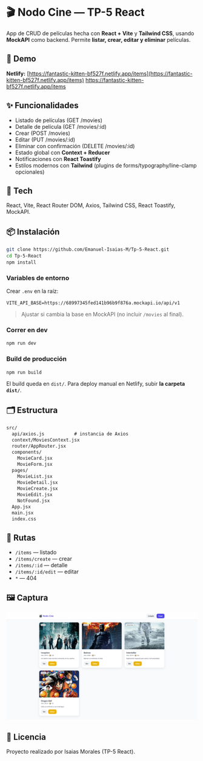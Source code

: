 # 🎬 Nodo Cine — TP-5 React

App de CRUD de películas hecha con **React + Vite** y **Tailwind CSS**, usando **MockAPI** como backend. Permite **listar, crear, editar y eliminar** películas.

## 🚀 Demo
**Netlify:** [https://fantastic-kitten-bf527f.netlify.app/items](https://fantastic-kitten-bf527f.netlify.app/items)
https://fantastic-kitten-bf527f.netlify.app/items 

## ✨ Funcionalidades
- Listado de películas (GET /movies)
- Detalle de película (GET /movies/:id)
- Crear (POST /movies)
- Editar (PUT /movies/:id)
- Eliminar con confirmación (DELETE /movies/:id)
- Estado global con **Context + Reducer**
- Notificaciones con **React Toastify**
- Estilos modernos con **Tailwind** (plugins de forms/typography/line-clamp opcionales)

## 🧱 Tech
React, Vite, React Router DOM, Axios, Tailwind CSS, React Toastify, MockAPI.

## 📦 Instalación
```bash
git clone https://github.com/Emanuel-Isaias-M/Tp-5-React.git
cd Tp-5-React
npm install
```

### Variables de entorno
Crear `.env` en la raíz:
```
VITE_API_BASE=https://68997345fed141b96b9f876a.mockapi.io/api/v1
```
> Ajustar si cambia la base en MockAPI (no incluir `/movies` al final).

### Correr en dev
```bash
npm run dev
```

### Build de producción
```bash
npm run build
```
El build queda en `dist/`. Para deploy manual en Netlify, subir **la carpeta `dist/`**.

## 🗂️ Estructura
```
src/
  api/axios.js           # instancia de Axios
  context/MoviesContext.jsx
  router/AppRouter.jsx
  components/
    MovieCard.jsx
    MovieForm.jsx
  pages/
    MovieList.jsx
    MovieDetail.jsx
    MovieCreate.jsx
    MovieEdit.jsx
    NotFound.jsx
  App.jsx
  main.jsx
  index.css
```

## 🧭 Rutas
- `/items` — listado
- `/items/create` — crear
- `/items/:id` — detalle
- `/items/:id/edit` — editar
- `*` — 404

## 🖼️ Captura
![Vista previa](src/assets/preview.png)


## 📄 Licencia
Proyecto realizado por Isaias Morales (TP-5 React).
